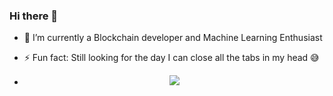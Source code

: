 ### Hi there 👋


<!--**DLikem/DLikem** is a ✨ _special_ ✨ repository because its `README.md` (this file) appears on your GitHub profile.

Here are some ideas to get you started:

[//]: # - 🔭 I’m currently working on ...-->
- 🌱 I’m currently a Blockchain developer and Machine Learning Enthusiast 
<!--[//]: # - 👯 I’m looking to collaborate on ...
[//]: # (- 🤔 I’m looking for help with ...)
[//]: # (- 💬 Ask me about ..)
[//]: # ( - 📫 How to reach me: ...)
[//]: # (- 😄 Pronouns: ...)-->
- ⚡ Fun fact:  Still looking for the day I can close all the tabs in my head 😅
- <p align="center" height="320px"> <img src=https://github.com/LikemDzokoto/LikemDzokoto/blob/main/source.gif /> </p>
